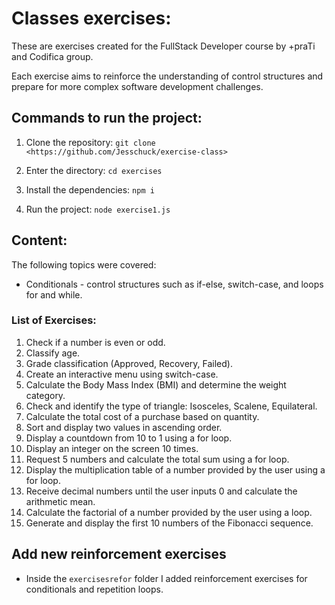# Classes exercises:

These are exercises created for the FullStack Developer course by +praTi and Codifica group.

Each exercise aims to reinforce the understanding of control structures and prepare for more complex software development challenges.

## Commands to run the project:

1. Clone the repository: `git clone <https://github.com/Jesschuck/exercise-class>`

2. Enter the directory: `cd exercises`

3. Install the dependencies: `npm i`

4. Run the project: `node exercise1.js`

## Content:

The following topics were covered:

- Conditionals - control structures such as if-else, switch-case, and loops for and while.

### List of Exercises:

1. Check if a number is even or odd.
2. Classify age.
3. Grade classification (Approved, Recovery, Failed).
4. Create an interactive menu using switch-case.
5. Calculate the Body Mass Index (BMI) and determine the weight category.
6. Check and identify the type of triangle: Isosceles, Scalene, Equilateral.
7. Calculate the total cost of a purchase based on quantity.
8. Sort and display two values in ascending order.
9. Display a countdown from 10 to 1 using a for loop.
10. Display an integer on the screen 10 times.
11. Request 5 numbers and calculate the total sum using a for loop.
12. Display the multiplication table of a number provided by the user using a for loop.
13. Receive decimal numbers until the user inputs 0 and calculate the arithmetic mean.
14. Calculate the factorial of a number provided by the user using a loop.
15. Generate and display the first 10 numbers of the Fibonacci sequence.

## Add new reinforcement exercises

- Inside the `exercisesrefor` folder I added reinforcement exercises for conditionals and repetition loops.
